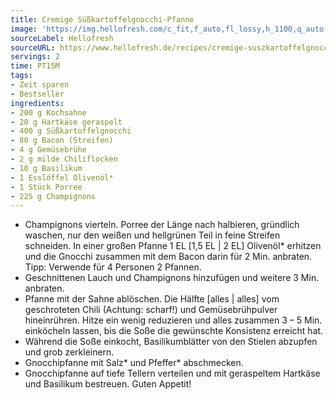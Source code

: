 ```yaml
---
title: Cremige Süßkartoffelgnocchi-Pfanne
image: 'https://img.hellofresh.com/c_fit,f_auto,fl_lossy,h_1100,q_auto,w_2600/hellofresh_s3/image/cremige-suszkartoffelgnocchi-pfanne-113b6e45.jpg'
sourceLabel: Hellofresh
sourceURL: https://www.hellofresh.de/recipes/cremige-suszkartoffelgnocchi-pfanne-62bb04a63d1574bfd803ca8d
servings: 2
time: PT15M
tags:
- Zeit sparen
- Bestseller
ingredients:
- 200 g Kochsahne
- 20 g Hartkäse geraspelt
- 400 g Süßkartoffelgnocchi
- 80 g Bacon (Streifen)
- 4 g Gemüsebrühe
- 2 g milde Chiliflocken
- 10 g Basilikum
- 1 Esslöffel Olivenöl*
- 1 Stück Porree
- 225 g Champignons
---
```


- Champignons vierteln.  Porree der Länge nach halbieren, gründlich waschen, nur den weißen und hellgrünen Teil in feine Streifen schneiden.  In einer großen Pfanne 1 EL [1,5 EL | 2 EL] Olivenöl\* erhitzen und die Gnocchi zusammen mit dem Bacon darin für 2 Min. anbraten.  Tipp: Verwende für 4 Personen 2 Pfannen.
- Geschnittenen Lauch und Champignons hinzufügen und weitere 3 Min. anbraten.
- Pfanne mit der Sahne ablöschen. Die Hälfte [alles | alles] vom geschroteten Chili (Achtung: scharf!) und Gemüsebrühpulver hineinrühren. Hitze ein wenig reduzieren und alles zusammen 3 – 5 Min. einköcheln lassen, bis die Soße die gewünschte Konsistenz erreicht hat.
- Während die Soße einkocht, Basilikumblätter von den Stielen abzupfen und grob zerkleinern.
- Gnocchipfanne mit Salz\* und Pfeffer\* abschmecken.
- Gnocchipfanne auf tiefe Tellern verteilen und mit geraspeltem Hartkäse und Basilikum bestreuen.  Guten Appetit!
